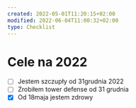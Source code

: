 ```yaml
---
created: 2022-05-01T11:20:15+02:00
modified: 2022-06-04T11:00:32+02:00
type: Checklist
---
```


# Cele na 2022

- [ ] Jestem szczupły od 31grudnia 2022
- [ ] Zrobiłem tower defense od 31 grudnia 
- [x] Od 18maja jestem zdrowy
